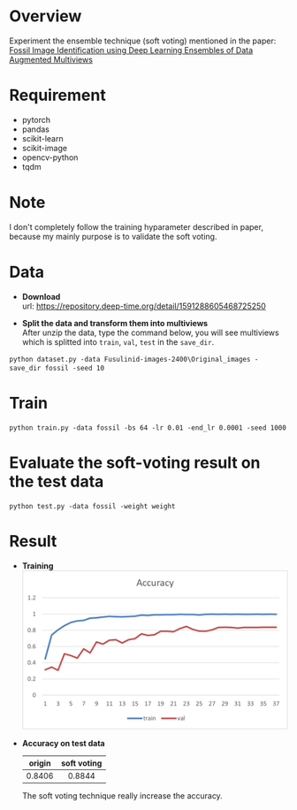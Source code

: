 # Overview
Experiment the ensemble technique (soft voting) mentioned in the paper:  
[Fossil Image Identification using Deep Learning
Ensembles of Data Augmented Multiviews](https://arxiv.org/abs/2302.08062)

# Requirement
- pytorch
- pandas
- scikit-learn
- scikit-image
- opencv-python
- tqdm

# Note
I don't completely follow the training hyparameter described in paper, because my mainly purpose is to validate the soft voting.

# Data
- __Download__   
url: https://repository.deep-time.org/detail/1591288605468725250

- __Split the data and transform them into multiviews__  
After unzip the data, type the command below, you will see multiviews which is splitted into `train`, `val`, `test` in the `save_dir`.
```
python dataset.py -data Fusulinid-images-2400\Original_images -save_dir fossil -seed 10
```

# Train
```
python train.py -data fossil -bs 64 -lr 0.01 -end_lr 0.0001 -seed 1000
```

# Evaluate the soft-voting result on the test data
```
python test.py -data fossil -weight weight
```

# Result
- __Training__  
![](assets/acc.png)

- __Accuracy on test data__  

  | origin  | soft voting |
  | :-----: | :-----:     |
  | 0.8406 | 0.8844 |  
  
  The soft voting technique really increase the accuracy.
